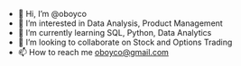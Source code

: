 - 👋 Hi, I’m @oboyco
- 👀 I’m interested in Data Analysis, Product Management
- 🌱 I’m currently learning SQL, Python, Data Analytics
- 💞️ I’m looking to collaborate on Stock and Options Trading
- 📫 How to reach me oboyco@gmail.com

<!---
oboyco/oboyco is a ✨ special ✨ repository because its `README.md` (this file) appears on your GitHub profile.
You can click the Preview link to take a look at your changes.
--->
